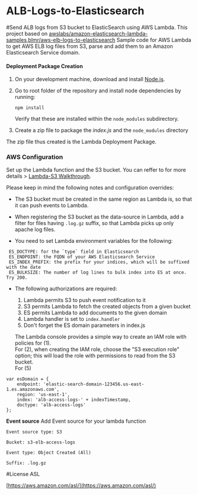 # ALB-Logs-to-Elasticsearch
#Send ALB logs from S3 bucket to ElasticSearch using AWS Lambda.
This project based on [awslabs/amazon-elasticsearch-lambda-samples,blmr/aws-elb-logs-to-elasticsearch](https://github.com/awslabs/amazon-elasticsearch-lambda-samples,https://github.com/blmr/aws-elb-logs-to-elasticsearch.git)
Sample code for AWS Lambda to get AWS ELB log files from S3, parse
and add them to an Amazon Elasticsearch Service domain.


#### Deployment Package Creation
1. On your development machine, download and install [Node.js](https://nodejs.org/en/).
2. Go to root folder of the repository and install node dependencies by running:

   ```
   npm install
   ```

   Verify that these are installed within the `node_modules` subdirectory.
3. Create a zip file to package the *index.js* and the `node_modules` directory

The zip file thus created is the Lambda Deployment Package.

### AWS Configuration 

Set up the Lambda function and the S3 bucket. You can reffer to for more details >
[Lambda-S3 Walkthrough](http://docs.aws.amazon.com/lambda/latest/dg/walkthrough-s3-events-adminuser.html).

Please keep in mind the following notes and configuration overrides:

* The S3 bucket must be created in the same region as Lambda is, so that it
  can push events to Lambda.

* When registering the S3 bucket as the data-source in Lambda, add a filter
  for files having `.log.gz` suffix, so that Lambda picks up only apache log files.

* You need to set Lambda environment variables for the following:
```
 ES_DOCTYPE: for the `type` field in Elasticsearch
 ES_ENDPOINT: the FQDN of your AWS Elasticsearch Service
 ES_INDEX_PREFIX: the prefix for your indices, which will be suffixed with the date
 ES_BULKSIZE: The number of log lines to bulk index into ES at once. Try 200.
 ```

* The following authorizations are required:

  1. Lambda permits S3 to push event notification to it
  2. S3 permits Lambda to fetch the created objects from a given bucket
  3. ES permits Lambda to add documents to the given domain
  4. Lambda handler is set to `index.handler`
  5. Don't forget the ES domain parameters in index.js

  The Lambda console provides a simple way to create an IAM role with policies
  for (1).  
  For (2), when creating the IAM role, choose the "S3 execution role"
  option; this will load the role with permissions to read from the S3
  bucket.  
For (5)

```
var esDomain = {
    endpoint: 'elastic-search-domain-123456.us-east-1.es.amazonaws.com',
    region: 'us-east-1',
    index: 'alb-access-logs-' + indexTimestamp,
    doctype: 'alb-access-logs'
};
```

**Event source**
Add Event source for your lambda function

`Event source type: S3`

`Bucket: s3-elb-access-logs`

`Event type: Object Created (All)`

`Suffix: .log.gz`


#License 
ASL

[https://aws.amazon.com/asl/](https://aws.amazon.com/asl/)
